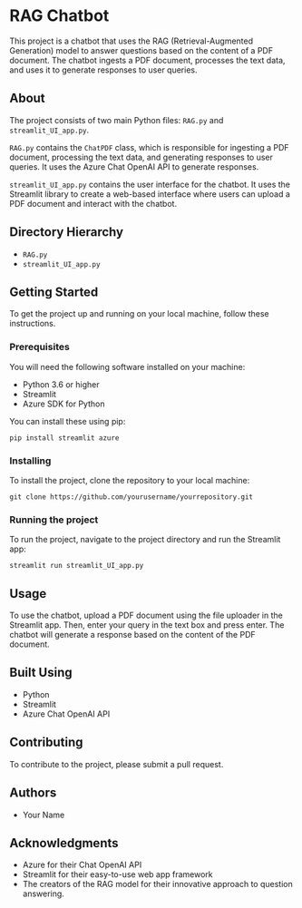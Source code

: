 # RAG Chatbot

This project is a chatbot that uses the RAG (Retrieval-Augmented Generation) model to answer questions based on the content of a PDF document. The chatbot ingests a PDF document, processes the text data, and uses it to generate responses to user queries.

## About

The project consists of two main Python files: `RAG.py` and `streamlit_UI_app.py`.

`RAG.py` contains the `ChatPDF` class, which is responsible for ingesting a PDF document, processing the text data, and generating responses to user queries. It uses the Azure Chat OpenAI API to generate responses.

`streamlit_UI_app.py` contains the user interface for the chatbot. It uses the Streamlit library to create a web-based interface where users can upload a PDF document and interact with the chatbot.

## Directory Hierarchy

- `RAG.py`
- `streamlit_UI_app.py`

## Getting Started

To get the project up and running on your local machine, follow these instructions.

### Prerequisites

You will need the following software installed on your machine:

- Python 3.6 or higher
- Streamlit
- Azure SDK for Python

You can install these using pip:

```
pip install streamlit azure
```

### Installing

To install the project, clone the repository to your local machine:

```
git clone https://github.com/yourusername/yourrepository.git
```

### Running the project

To run the project, navigate to the project directory and run the Streamlit app:

```
streamlit run streamlit_UI_app.py
```

## Usage

To use the chatbot, upload a PDF document using the file uploader in the Streamlit app. Then, enter your query in the text box and press enter. The chatbot will generate a response based on the content of the PDF document.

## Built Using

- Python
- Streamlit
- Azure Chat OpenAI API

## Contributing

To contribute to the project, please submit a pull request.

## Authors

- Your Name

## Acknowledgments

- Azure for their Chat OpenAI API
- Streamlit for their easy-to-use web app framework
- The creators of the RAG model for their innovative approach to question answering.